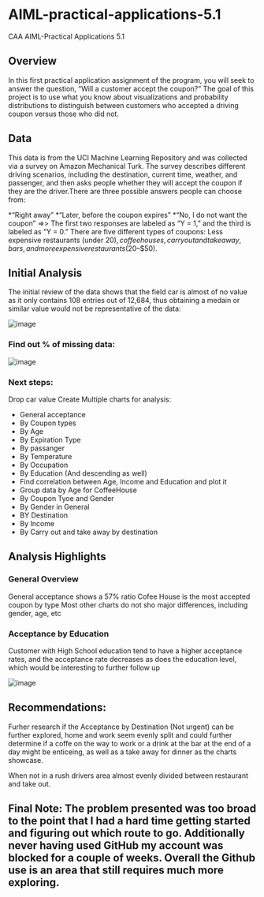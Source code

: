 # AIML-practical-applications-5.1
CAA AIML-Practical Applications 5.1

## Overview
In this first practical application assignment of the program, you will seek to answer the question, “Will a customer accept the coupon?” The goal of this project is to use what you know about visualizations and probability distributions to distinguish between customers who accepted a driving coupon versus those who did not.

## Data
This data is from the UCI Machine Learning Repository and was collected via a survey on Amazon Mechanical Turk. The survey describes different driving scenarios, including the destination, current time, weather, and passenger, and then asks people whether they will accept the coupon if they are the driver.There are three possible answers people can choose from:

*“Right away”
*“Later, before the coupon expires”
*“No, I do not want the coupon”
=>> The first two responses are labeled as “Y = 1,” and the third is labeled as “Y = 0.” There are five different types of coupons: Less expensive restaurants (under $20), coffee houses, carryout and takeaway, bars, and more expensive restaurants ($20–$50).


## Initial Analysis

The initial review of the data shows that the field car is almost of no value as it only contains 108 entries out of 12,684, thus obtaining a medain or similar value would not be representative of the data:


![image](https://github.com/user-attachments/assets/ad91187a-e82e-4917-8b11-bd3dc8027c30)

### Find out % of missing data:

![image](https://github.com/user-attachments/assets/4605b5fc-4e84-44e8-986d-a3a263a4679e)


### Next steps: 
 Drop car value
 Create Multiple charts for analysis: 
* General acceptance
* By Coupon types
* By Age
* By Expiration Type
* By passanger 
* By Temperature
* By Occupation
* By Education (And descending as well)
* Find correlation between Age, Income and Education and plot it
* Group data by Age for CoffeeHouse
* By Coupon Tyoe and Gender
* By Gender in General
* BY Destination
* By Income
* By Carry out and take away by destination

## Analysis Highlights
### General Overview
General acceptance shows a 57% ratio
Cofee House is the most accepted coupon by type
Most other charts do not sho major differences, including gender, age, etc

### Acceptance by Education
Customer with High School education tend to have a higher acceptance rates, and the acceptance rate decreases as does the education level, which would be interesting to further follow up

![image](https://github.com/user-attachments/assets/253f81fc-6982-4187-ac05-865fb4aa4357)

## Recommendations:
Furher research if the Acceptance by Destination (Not urgent) can be further explored, home and work seem evenly split and could further determine if a coffe on the way to work or a drink at the bar at the end of a day might be enticeing, as well as a take away for dinner as the charts showcase.

When not in a rush drivers area almost evenly divided between restaurant and take out.

## Final Note: The problem presented was too broad to the point that I had a hard time getting started and figuring out which route to go. Additionally never having used GitHub my account was blocked for a couple of weeks. Overall the Github use is an area that still requires much more exploring.


